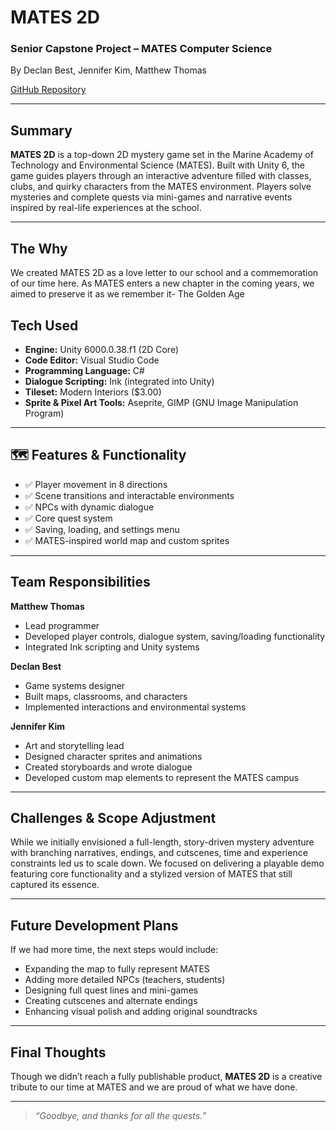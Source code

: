 # MATES 2D

### Senior Capstone Project – MATES Computer Science  
By Declan Best, Jennifer Kim, Matthew Thomas  

[GitHub Repository](https://github.com/MATES-Senior-Capstone/main)

---

## Summary

**MATES 2D** is a top-down 2D mystery game set in the Marine Academy of Technology and Environmental Science (MATES). Built with Unity 6, the game guides players through an interactive adventure filled with classes, clubs, and quirky characters from the MATES environment. Players solve mysteries and complete quests via mini-games and narrative events inspired by real-life experiences at the school.

---

##  The Why

We created MATES 2D as a love letter to our school and a commemoration of our time here. As MATES enters a new chapter in the coming years, we aimed to preserve it as we remember it- The Golden Age

## Tech Used

- **Engine:** Unity 6000.0.38.f1 (2D Core)
- **Code Editor:** Visual Studio Code
- **Programming Language:** C#
- **Dialogue Scripting:** Ink (integrated into Unity)
- **Tileset:** Modern Interiors ($3.00)
- **Sprite & Pixel Art Tools:** Aseprite, GIMP (GNU Image Manipulation Program)

---

## 🗺️ Features & Functionality

- ✅ Player movement in 8 directions
- ✅ Scene transitions and interactable environments
- ✅ NPCs with dynamic dialogue
- ✅ Core quest system
- ✅ Saving, loading, and settings menu
- ✅ MATES-inspired world map and custom sprites

---

## Team Responsibilities

**Matthew Thomas**
- Lead programmer
- Developed player controls, dialogue system, saving/loading functionality
- Integrated Ink scripting and Unity systems

**Declan Best**
- Game systems designer
- Built maps, classrooms, and characters
- Implemented interactions and environmental systems

**Jennifer Kim**
- Art and storytelling lead
- Designed character sprites and animations
- Created storyboards and wrote dialogue
- Developed custom map elements to represent the MATES campus

---

## Challenges & Scope Adjustment

While we initially envisioned a full-length, story-driven mystery adventure with branching narratives, endings, and cutscenes, time and experience constraints led us to scale down. We focused on delivering a playable demo featuring core functionality and a stylized version of MATES that still captured its essence.

---

## Future Development Plans

If we had more time, the next steps would include:

- Expanding the map to fully represent MATES
- Adding more detailed NPCs (teachers, students)
- Designing full quest lines and mini-games
- Creating cutscenes and alternate endings
- Enhancing visual polish and adding original soundtracks

---

## Final Thoughts

Though we didn’t reach a fully publishable product, **MATES 2D** is a creative tribute to our time at MATES and we are proud of what we have done.

---

> _“Goodbye, and thanks for all the quests.”_

